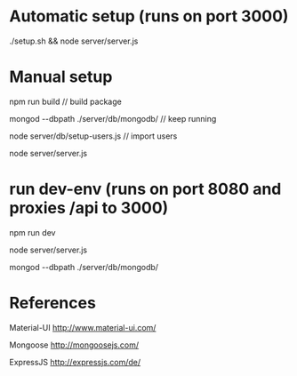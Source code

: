 # Automatic setup (runs on port 3000)
./setup.sh && node server/server.js

# Manual setup
npm run build // build package

mongod --dbpath ./server/db/mongodb/ // keep running

node server/db/setup-users.js // import users

node server/server.js


# run dev-env (runs on port 8080 and proxies /api to 3000)
npm run dev

node server/server.js

mongod --dbpath ./server/db/mongodb/


# References

Material-UI http://www.material-ui.com/

Mongoose http://mongoosejs.com/

ExpressJS http://expressjs.com/de/